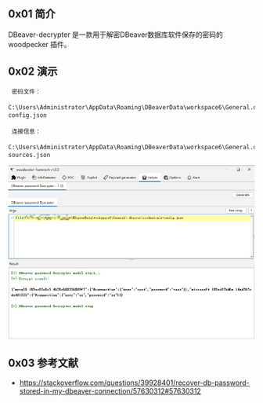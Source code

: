 ## 0x01 简介

DBeaver-decrypter 是一款用于解密DBeaver数据库软件保存的密码的 woodpecker 插件。

## 0x02 演示

```
 密码文件：
 C:\Users\Administrator\AppData\Roaming\DBeaverData\workspace6\General.dbeaver\credentials-config.json

 连接信息：
 C:\Users\Administrator\AppData\Roaming\DBeaverData\workspace6\General.dbeaver\data-sources.json
```



![](./img/1.png)

## 0x03 参考文献

- https://stackoverflow.com/questions/39928401/recover-db-password-stored-in-my-dbeaver-connection/57630312#57630312